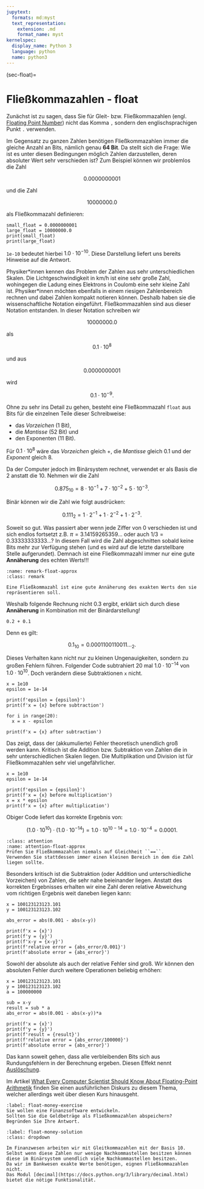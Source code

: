 ```yaml
---
jupytext:
  formats: md:myst
  text_representation:
    extension: .md
    format_name: myst
kernelspec:
  display_name: Python 3
  language: python
  name: python3
---
```


(sec-float)=
# Fließkommazahlen - float

Zunächst ist zu sagen, dass Sie für Gleit- bzw. Fließkommazahlen (engl. [Floating Point Number](https://docs.python.org/3/library/functions.html#float)) nicht das Komma ``,`` sondern den englischsprachigen Punkt ``.`` verwenden.

Im Gegensatz zu ganzen Zahlen benötigen Fließkommazahlen immer die gleiche Anzahl an Bits, nämlich genau **64 Bit**.
Da stellt sich die Frage: Wie ist es unter diesen Bedingungen möglich Zahlen darzustellen, deren absoluter Wert sehr verschieden ist?
Zum Beispiel können wir problemlos die Zahl 

$$0.0000000001$$ 

und die Zahl 

$$10000000.0$$

als Fließkommazahl definieren:

```{code-cell} python3
small_float = 0.0000000001
large_float = 10000000.0
print(small_float)
print(large_float)
```

``1e-10`` bedeutet hierbei $1.0 \cdot 10^{-10}$.
Diese Darstellung liefert uns bereits Hinweise auf die Antwort.

Physiker\*innen kennen das Problem der Zahlen aus sehr unterschiedlichen Skalen.
Die Lichtgeschwindigkeit in km/h ist eine sehr große Zahl, wohingegen die Ladung eines Elektrons in Coulomb eine sehr kleine Zahl ist.
Physiker\*innen möchten ebenfalls in einem riesigen Zahlenbereich rechnen und dabei Zahlen kompakt notieren können.
Deshalb haben sie die wissenschaftliche Notation eingeführt.
Fließkommazahlen sind aus dieser Notation entstanden.
In dieser Notation schreiben wir 

$$10000000.0$$

als 

$$0.1 \cdot 10^8$$ 

und aus 

$$0.0000000001$$ 

wird 

$$0.1 \cdot 10^{-9}.$$

Ohne zu sehr ins Detail zu gehen, besteht eine Fließkommazahl ``float`` aus Bits für die einzelnen Teile dieser Schreibweise:

+ das *Vorzeichen* (1 Bit), 
+ die *Mantisse* (52 Bit) und 
+ den Exponenten (11 Bit).

Für $0.1 \cdot 10^8$ wäre das *Vorzeichen* gleich +, die *Mantisse* gleich 0.1 und der *Exponent* gleich 8.

Da der Computer jedoch im Binärsystem rechnet, verwendet er als Basis die 2 anstatt die 10.
Nehmen wir die Zahl 

$$0.875_{10} = 8 \cdot 10^{-1} + 7 \cdot 10^{-2} + 5 \cdot 10^{-3}.$$

Binär können wir die Zahl wie folgt ausdrücken:

$$0.111_2 = 1 \cdot 2^{-1} + 1 \cdot 2^{-2} + 1 \cdot 2^{-3}.$$

Soweit so gut.
Was passiert aber wenn jede Ziffer von 0 verschieden ist und sich endlos fortsetzt z.B. $\pi = 3.14159265359 \ldots$ oder auch $1/3 = 0.33333333333 \ldots$?
In diesem Fall wird die Zahl abgeschnitten sobald keine Bits mehr zur Verfügung stehen (und es wird auf die letzte darstellbare Stelle aufgerundet).
Demnach ist eine Fließkommazahl immer nur eine gute **Annäherung** des echten Werts!!!

```{admonition} Fließkommazahlen sind Annäherungen
:name: remark-float-approx
:class: remark

Eine Fließkommazahl ist eine gute Annäherung des exakten Werts den sie repräsentieren soll.
```

Weshalb folgende Rechnung nicht 0.3 ergibt, erklärt sich durch diese **Annäherung** in Kombination mit der Binärdarstellung!

```{code-cell} python3
0.2 + 0.1
```

Denn es gilt:

$$0.1_{10} = 0.0001100110011 \ldots_2.$$

Dieses Verhalten kann nicht nur zu kleinen Ungenauigkeiten, sondern zu großen Fehlern führen.
Folgender Code subtrahiert 20 mal $1.0 \cdot 10^{-14}$ von $1.0 \cdot 10^{10}$.
Doch verändern diese Subtraktionen ``x`` nicht.

```{code-cell} python3
x = 1e10
epsilon = 1e-14

print(f'epsilon = {epsilon}')
print(f'x = {x} before subtraction')

for i in range(20):
  x = x - epsilon

print(f'x = {x} after subtraction')
```

Das zeigt, dass der (akkumulierte) Fehler theoretisch unendlich groß werden kann.
Kritisch ist die Addition bzw. Subtraktion von Zahlen die in sehr unterschiedlichen Skalen liegen.
Die Multiplikation und Division ist für Fließkommazahlen sehr viel ungefährlicher.

```{code-cell} python3
x = 1e10
epsilon = 1e-14

print(f'epsilon = {epsilon}')
print(f'x = {x} before multiplication')
x = x * epsilon
print(f'x = {x} after multiplication')
```

Obiger Code liefert das korrekte Ergebnis von: 

$$(1.0 \cdot 10^{10}) \cdot (1.0 \cdot 10^{-14}) = 1.0 \cdot 10^{10-14} = 1.0 \cdot 10^{-4} = 0.0001.$$

```{admonition} Ungenauigkeit der Fließkommazahlen
:class: attention
:name: attention-float-approx
Prüfen Sie Fließkommazahlen niemals auf Gleichheit ``==``.
Verwenden Sie stattdessen immer einen kleinen Bereich in dem die Zahl liegen sollte.
```

Besonders kritisch ist die Subtraktion (oder Addition und unterschiedliche Vorzeichen) von Zahlen, die sehr nahe beieinander liegen.
Anstatt des korrekten Ergebnisses erhalten wir eine Zahl deren relative Abweichung vom richtigen Ergebnis weit daneben liegen kann:

```{code-cell} python3
x = 100123123123.101
y = 100123123123.102

abs_error = abs(0.001 - abs(x-y))

print(f'x = {x}')
print(f'y = {y}')
print(f'x-y = {x-y}')
print(f'relative error = {abs_error/0.001}')
print(f'absolute error = {abs_error}')
```

Sowohl der absolute als auch der relative Fehler sind groß.
Wir können den absoluten Fehler durch weitere Operationen beliebig erhöhen:

```{code-cell} python3
x = 100123123123.101
y = 100123123123.102
a = 100000000

sub = x-y
result = sub * a
abs_error = abs(0.001 - abs(x-y))*a

print(f'x = {x}')
print(f'y = {y}')
print(f'result = {result}')
print(f'relative error = {abs_error/100000}')
print(f'absolute error = {abs_error}')
```

Das kann soweit gehen, dass alle verbleibenden Bits sich aus Rundungsfehlern in der Berechnung ergeben.
Diesen Effekt nennt [Auslöschung](https://de.wikipedia.org/wiki/Ausl%C3%B6schung_(numerische_Mathematik)).

Im Artikel [What Every Computer Scientist Should Know About Floating-Point Arithmetik](https://docs.oracle.com/cd/E19957-01/806-3568/ncg_goldberg.html) finden Sie einen ausführlichen Diskurs zu diesem Thema, welcher allerdings weit über diesen Kurs hinausgeht.

```{exercise} Modellierung von Geldbeträgen
:label: float-money-exercise
Sie wollen eine Finanzsoftware entwickeln.
Sollten Sie die Geldbeträge als Fließkommazahlen abspeichern?
Begründen Sie Ihre Antwort.
```

```{solution} float-money-exercise
:label: float-money-solution
:class: dropdown

Im Finanzwesen arbeiten wir mit Gleitkommazahlen mit der Basis 10.
Selbst wenn diese Zahlen nur wenige Nachkommastellen besitzen können diese im Binärsystem unendlich viele Nachkommastellen besitzen.
Da wir im Bankwesen exakte Werte benötigen, eignen Fließkommazahlen nicht.
Das Modul [decimal](https://docs.python.org/3/library/decimal.html) bietet die nötige Funktionalität.

```